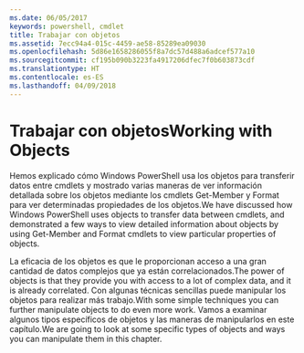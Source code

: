 ```yaml
---
ms.date: 06/05/2017
keywords: powershell, cmdlet
title: Trabajar con objetos
ms.assetid: 7ecc94a4-015c-4459-ae58-85289ea09030
ms.openlocfilehash: 5d86e1658286055f8a7dc57d488a6adcef577a10
ms.sourcegitcommit: cf195b090b3223fa4917206dfec7f0b603873cdf
ms.translationtype: HT
ms.contentlocale: es-ES
ms.lasthandoff: 04/09/2018
---
```

# <a name="working-with-objects"></a><span data-ttu-id="78cc3-103">Trabajar con objetos</span><span class="sxs-lookup"><span data-stu-id="78cc3-103">Working with Objects</span></span>

<span data-ttu-id="78cc3-104">Hemos explicado cómo Windows PowerShell usa los objetos para transferir datos entre cmdlets y mostrado varias maneras de ver información detallada sobre los objetos mediante los cmdlets Get-Member y Format para ver determinadas propiedades de los objetos.</span><span class="sxs-lookup"><span data-stu-id="78cc3-104">We have discussed how Windows PowerShell uses objects to transfer data between cmdlets, and demonstrated a few ways to view detailed information about objects by using Get-Member and Format cmdlets to view particular properties of objects.</span></span>

<span data-ttu-id="78cc3-105">La eficacia de los objetos es que le proporcionan acceso a una gran cantidad de datos complejos que ya están correlacionados.</span><span class="sxs-lookup"><span data-stu-id="78cc3-105">The power of objects is that they provide you with access to a lot of complex data, and it is already correlated.</span></span> <span data-ttu-id="78cc3-106">Con algunas técnicas sencillas puede manipular los objetos para realizar más trabajo.</span><span class="sxs-lookup"><span data-stu-id="78cc3-106">With some simple techniques you can further manipulate objects to do even more work.</span></span> <span data-ttu-id="78cc3-107">Vamos a examinar algunos tipos específicos de objetos y las maneras de manipularlos en este capítulo.</span><span class="sxs-lookup"><span data-stu-id="78cc3-107">We are going to look at some specific types of objects and ways you can manipulate them in this chapter.</span></span>
